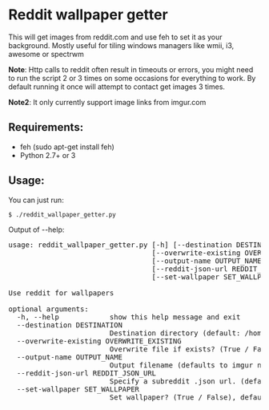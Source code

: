 # Reddit wallpaper getter

This will get images from reddit.com and use feh to set it as your background. Mostly useful for tiling windows managers like wmii, i3, awesome or spectrwm

**Note**: Http calls to reddit often result in timeouts or errors, you might need to run the script 2 or 3 times on some occasions for everything to work. By default running it once will attempt to contact get images 3 times.

**Note2**: It only currently support image links from imgur.com

## Requirements:

* feh (sudo apt-get install feh)
* Python 2.7+ or 3

## Usage:

You can just run:

    $ ./reddit_wallpaper_getter.py

Output of --help:

<pre>
usage: reddit_wallpaper_getter.py [-h] [--destination DESTINATION]
                                  [--overwrite-existing OVERWRITE_EXISTING]
                                  [--output-name OUTPUT_NAME]
                                  [--reddit-json-url REDDIT_JSON_URL]
                                  [--set-wallpaper SET_WALLPAPER]

Use reddit for wallpapers

optional arguments:
  -h, --help            show this help message and exit
  --destination DESTINATION
                        Destination directory (default: /home/b/.r_wallpapers)
  --overwrite-existing OVERWRITE_EXISTING
                        Overwrite file if exists? (True / False), default is False
  --output-name OUTPUT_NAME
                        Output filename (defaults to imgur name)
  --reddit-json-url REDDIT_JSON_URL
                        Specify a subreddit .json url. (default http://www.reddit.com/r/wallpapers/top.json?sort=top&t=day)
  --set-wallpaper SET_WALLPAPER
                        Set wallpaper? (True / False), default is True
</pre>

